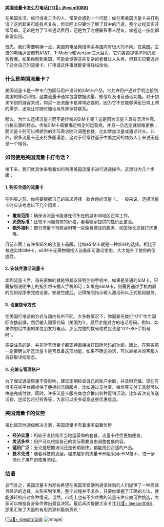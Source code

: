**美国流量卡怎么打电话[[TG💪+ @esim1088](https://t.me/s/esim1088)]**

在美国生活、旅行或者工作的人，常常会遇到一个问题：如何用美国流量卡来打电话？这听起来可能有点复杂，但实际上只要你了解了其中的门道，整个过程其实非常简单。无论是为了节省通话费用，还是为了方便联系家人朋友，掌握这一技能都非常实用。

首先，我们需要明确一点，美国的电话网络体系与国内有很大的不同。在美国，主流的电话运营商有AT&T、T-Mobile和Verizon三大巨头，它们各自提供不同的服务套餐。如果你刚到美国，可能会觉得这些复杂的套餐让人头疼，但其实只要选对了适合自己的流量卡，打电话这件事就能变得轻松愉快。

### 什么是美国流量卡？

美国流量卡是一种专门为国际用户设计的SIM卡产品，它允许用户通过手机连接到美国的移动网络。这类流量卡通常包含数据流量、短信以及语音通话功能。对于初来乍到的游客来说，购买一张流量卡是非常必要的，因为它不仅能够满足日常上网的需求，还能让你随时随地与外界保持联系。

那么，为什么选择流量卡而不是传统的SIM卡呢？这是因为流量卡具有灵活性高、价格实惠的特点。传统SIM卡需要绑定特定的运营商，并且一旦选定就很难更换；而流量卡则可以根据你的实际需求随时调整套餐，比如增加流量或通话时长。此外，很多流量卡还支持多国漫游，这对于经常往返于中美之间的商务人士来说无疑是一个福音。

### 如何使用美国流量卡打电话？

接下来，我们就具体来看看如何利用美国流量卡进行通话操作。这里分为几个步骤：

#### 1. 购买合适的流量卡

在购买之前，你需要根据自己的需求选择一款合适的流量卡。一般来说，选择流量卡时应该考虑以下几个因素：
- **覆盖范围**：确保该流量卡能够在你所在的城市和地区正常工作。
- **资费标准**：比较不同服务商的价格，看看哪家提供的性价比更高。
- **额外福利**：部分流量卡可能会附带一些免费赠送的服务，如国际长途拨打优惠等。

目前市面上有许多知名的流量卡品牌，比如eSIM卡就是一种新兴的选择。相比于普通实体SIM卡，eSIM卡无需物理插入设备即可激活使用，大大提升了使用的便捷性。

#### 2. 安装并激活流量卡

拿到流量卡后，首先要做的就是将其安装到你的手机中。如果是普通的SIM卡，只需按照说明书上的指引将卡插入手机即可；如果是eSIM卡，则需要通过手机内置的应用程序来完成设置。安装完成后，记得按照指示输入激活码以正式启用服务。

#### 3. 设置拨号方式

在美国打电话的方式与国内有所不同。大多数情况下，你需要先拨打“011”作为国际直拨前缀，然后输入国家代码（美国为1），最后才是对方的电话号码。例如，如果你想给中国的某位朋友打电话，那么完整的拨号格式应该是“011-86-手机号码”。

需要注意的是，并非所有流量卡都支持直接拨打国际号码的功能。因此，在购买前一定要确认所选流量卡是否具备这项功能。如果不确定的话，可以直接咨询客服人员获取详细信息。

#### 4. 充值与管理账户

为了保证通话质量不受影响，建议定期检查自己的账户余额，并及时充值。现在有很多在线平台都提供了便捷的充值服务，比如通过支付宝、微信等支付工具就可以快速完成付款。同时，许多流量卡服务商也会推出各种促销活动，比如首次充值送话费、连续包月打折等等，大家可以多多留意这些优惠信息。

### 美国流量卡的优势

相比起其他通信解决方案，美国流量卡有着诸多显著优势：
- **经济实惠**：相较于直接购买当地运营商的套餐，流量卡往往更加便宜。
- **灵活多样**：用户可以根据自己的实际需要自由调整套餐内容。
- **适用广泛**：无论是短期访问还是长期居住，都能找到合适的产品。
- **技术先进**：随着科技的发展，越来越多的流量卡开始采用eSIM技术，进一步简化了用户的使用流程。

### 结语

总而言之，美国流量卡为那些希望在美国享受便利通讯体验的人们提供了一种高效且经济的选择。从购买到使用，整个过程并不复杂，只要你掌握了正确的方法，就能够轻松应对各种情况。当然，市场上也有不少优秀的流量卡供应商可供挑选，大家可以根据自身条件做出最佳决策。最后再次提醒大家关注[TG💪+ @esim1088](https://t.me/s/esim1088)，那里汇聚了大量的有用资源和最新资讯！

[[TG💪+ @esim1088](https://t.me/s/esim1088) ![Image](https://i.postimg.cc/4NQfJmqS/Snipaste-2025-05-13-00-14-12.png)]